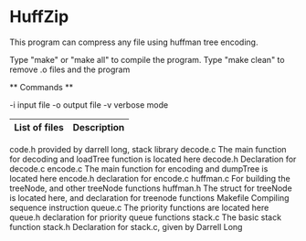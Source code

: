 # HuffZip


This program can compress any file using huffman tree encoding. 

Type "make" or "make all" to compile the program.
Type "make clean" to remove .o files and the program


** Commands **

-i input file
-o output file
-v verbose mode

List of files | Description
------------- | -----------
code.h          provided by darrell long, stack library 
decode.c        The main function for decoding and loadTree function is located here
decode.h        Declaration for decode.c
encode.c        The main function for encoding and dumpTree is located here
encode.h        declaration for encode.c
huffman.c       For building the treeNode, and other treeNode functions
huffman.h       The struct for treeNode is located here, and declaration for treenode functions
Makefile        Compiling sequence instruction
queue.c         The priority functions are located here
queue.h         declaration for priority queue functions
stack.c         The basic stack function
stack.h         Declaration for stack.c, given by Darrell Long

